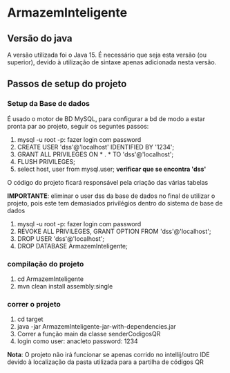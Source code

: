 # ArmazemInteligente 

## Versão do java
A versão utilizada foi o Java 15. É necessário que seja esta versão (ou superior), devido à utilização de sintaxe apenas adicionada nesta versão.
## Passos de setup do projeto

### Setup da Base de dados

É usado o motor de BD MySQL, para configurar a bd de modo a estar pronta par ao projeto, seguir os seguntes passos:

1. mysql -u root -p: fazer login com password
2. CREATE USER 'dss'@'localhost' IDENTIFIED BY '1234';
3. GRANT ALL PRIVILEGES ON * . * TO 'dss'@'localhost';
4. FLUSH PRIVILEGES;
5. select host, user from mysql.user; **verificar que se encontra 'dss'**

O código do projeto ficará responsável pela criação das várias tabelas

**IMPORTANTE**: eliminar o user dss da base de dados no final de utilizar o projeto, pois este tem demasiados privilégios dentro do sistema de base de dados
1. mysql -u root -p: fazer login com password
2. REVOKE ALL PRIVILEGES, GRANT OPTION FROM 'dss'@'localhost';
3. DROP USER 'dss'@'localhost';
4. DROP DATABASE ArmazemInteligente;

### compilação do projeto
1. cd ArmazemInteligente
2. mvn clean install assembly:single

### correr o projeto
1. cd target
2. java -jar ArmazemInteligente-jar-with-dependencies.jar
3. Correr a função main da classe senderCodigosQR
4. login como user: anacleto password: 1234

**Nota**: O projeto não irá funcionar se apenas corrido no intellij/outro IDE devido à localização da pasta utilizada para a partilha de códigos QR
